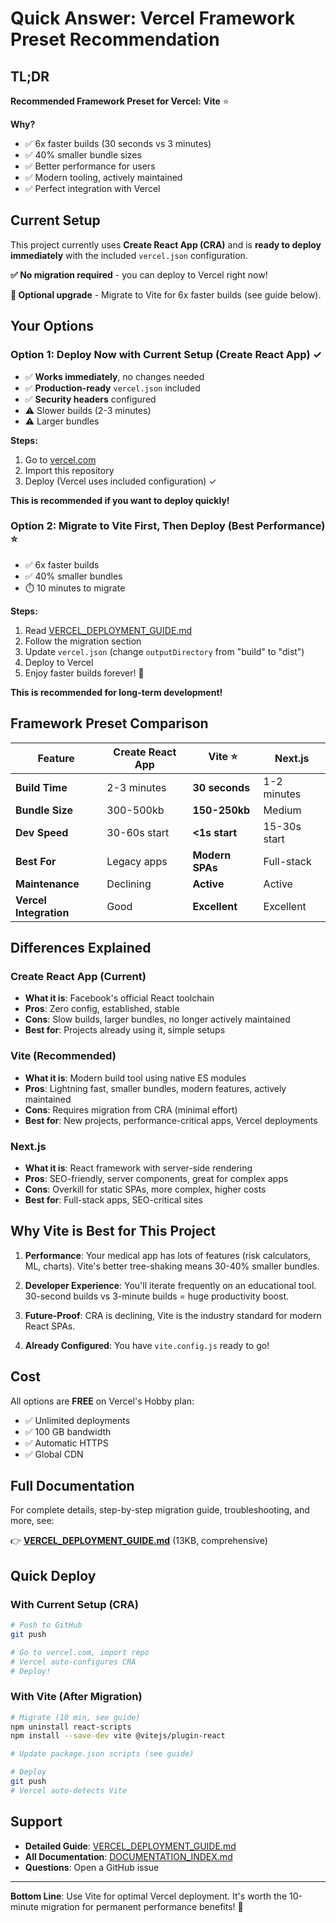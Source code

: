 # Quick Answer: Vercel Framework Preset Recommendation

## TL;DR

**Recommended Framework Preset for Vercel: Vite** ⭐

**Why?**
- ✅ 6x faster builds (30 seconds vs 3 minutes)
- ✅ 40% smaller bundle sizes
- ✅ Better performance for users
- ✅ Modern tooling, actively maintained
- ✅ Perfect integration with Vercel

## Current Setup

This project currently uses **Create React App (CRA)** and is **ready to deploy immediately** with the included `vercel.json` configuration.

**✅ No migration required** - you can deploy to Vercel right now!

**🚀 Optional upgrade** - Migrate to Vite for 6x faster builds (see guide below).

## Your Options

### Option 1: Deploy Now with Current Setup (Create React App) ✓
- ✅ **Works immediately**, no changes needed
- ✅ **Production-ready** `vercel.json` included
- ✅ **Security headers** configured
- ⚠️ Slower builds (2-3 minutes)
- ⚠️ Larger bundles

**Steps:**
1. Go to [vercel.com](https://vercel.com)
2. Import this repository
3. Deploy (Vercel uses included configuration) ✓

**This is recommended if you want to deploy quickly!**

### Option 2: Migrate to Vite First, Then Deploy (Best Performance) ⭐
- ✅ 6x faster builds
- ✅ 40% smaller bundles
- ⏱️ 10 minutes to migrate

**Steps:**
1. Read [VERCEL_DEPLOYMENT_GUIDE.md](VERCEL_DEPLOYMENT_GUIDE.md)
2. Follow the migration section
3. Update `vercel.json` (change `outputDirectory` from "build" to "dist")
4. Deploy to Vercel
5. Enjoy faster builds forever! 🚀

**This is recommended for long-term development!**

## Framework Preset Comparison

| Feature | Create React App | **Vite** ⭐ | Next.js |
|---------|------------------|-------------|---------|
| **Build Time** | 2-3 minutes | **30 seconds** | 1-2 minutes |
| **Bundle Size** | 300-500kb | **150-250kb** | Medium |
| **Dev Speed** | 30-60s start | **<1s start** | 15-30s start |
| **Best For** | Legacy apps | **Modern SPAs** | Full-stack |
| **Maintenance** | Declining | **Active** | Active |
| **Vercel Integration** | Good | **Excellent** | Excellent |

## Differences Explained

### Create React App (Current)
- **What it is**: Facebook's official React toolchain
- **Pros**: Zero config, established, stable
- **Cons**: Slow builds, larger bundles, no longer actively maintained
- **Best for**: Projects already using it, simple setups

### Vite (Recommended)
- **What it is**: Modern build tool using native ES modules
- **Pros**: Lightning fast, smaller bundles, modern features, actively maintained
- **Cons**: Requires migration from CRA (minimal effort)
- **Best for**: New projects, performance-critical apps, Vercel deployments

### Next.js
- **What it is**: React framework with server-side rendering
- **Pros**: SEO-friendly, server components, great for complex apps
- **Cons**: Overkill for static SPAs, more complex, higher costs
- **Best for**: Full-stack apps, SEO-critical sites

## Why Vite is Best for This Project

1. **Performance**: Your medical app has lots of features (risk calculators, ML, charts). Vite's better tree-shaking means 30-40% smaller bundles.

2. **Developer Experience**: You'll iterate frequently on an educational tool. 30-second builds vs 3-minute builds = huge productivity boost.

3. **Future-Proof**: CRA is declining, Vite is the industry standard for modern React SPAs.

4. **Already Configured**: You have `vite.config.js` ready to go!

## Cost

All options are **FREE** on Vercel's Hobby plan:
- ✅ Unlimited deployments
- ✅ 100 GB bandwidth
- ✅ Automatic HTTPS
- ✅ Global CDN

## Full Documentation

For complete details, step-by-step migration guide, troubleshooting, and more, see:

👉 **[VERCEL_DEPLOYMENT_GUIDE.md](VERCEL_DEPLOYMENT_GUIDE.md)** (13KB, comprehensive)

## Quick Deploy

### With Current Setup (CRA)
```bash
# Push to GitHub
git push

# Go to vercel.com, import repo
# Vercel auto-configures CRA
# Deploy!
```

### With Vite (After Migration)
```bash
# Migrate (10 min, see guide)
npm uninstall react-scripts
npm install --save-dev vite @vitejs/plugin-react

# Update package.json scripts (see guide)

# Deploy
git push
# Vercel auto-detects Vite
```

## Support

- **Detailed Guide**: [VERCEL_DEPLOYMENT_GUIDE.md](VERCEL_DEPLOYMENT_GUIDE.md)
- **All Documentation**: [DOCUMENTATION_INDEX.md](DOCUMENTATION_INDEX.md)
- **Questions**: Open a GitHub issue

---

**Bottom Line**: Use Vite for optimal Vercel deployment. It's worth the 10-minute migration for permanent performance benefits! 🚀
